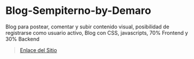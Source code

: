 # Blog-Sempiterno-by-Demaro
Blog para postear, comentar y subir contenido visual, posibilidad de registrarse como usuario activo, Blog con CSS, javascripts, 70% Frontend y 30% Backend 


> <a href="https://blog-sempieterno.herokuapp.com/" target="_blank">Enlace del Sitio</a>
